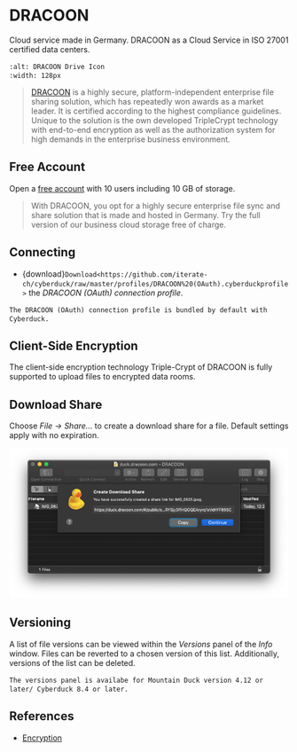 DRACOON
====

Cloud service made in Germany. DRACOON as a Cloud Service in ISO 27001 certified data centers.

```{image} _images/dracoon.png
:alt: DRACOON Drive Icon
:width: 128px
```

> [DRACOON](https://www.dracoon.com/en/home#) is a highly secure, platform-independent enterprise file sharing solution, which has repeatedly won awards as a market leader. It is certified according to the highest compliance guidelines. Unique to the solution is the own developed TripleCrypt technology with end-to-end encryption as well as the authorization system for high demands in the enterprise business environment.

## Free Account

Open a [free account](https://www.dracoon.com/en/free) with 10 users including 10 GB of storage.

> With DRACOON, you opt for a highly secure enterprise file sync and share solution that is made and hosted in Germany. Try the full version of our business cloud storage free of charge.

## Connecting

- {download}`Download<https://github.com/iterate-ch/cyberduck/raw/master/profiles/DRACOON%20(OAuth).cyberduckprofile>` the *DRACOON (OAuth) connection profile*.

```{note}
The DRACOON (OAuth) connection profile is bundled by default with Cyberduck.
```

## Client-Side Encryption

The client-side encryption technology Triple-Crypt of DRACOON is fully supported to upload files to encrypted data rooms.

## Download Share

Choose *File → Share…* to create a download share for a file. Default settings apply with no expiration.

![Create Download Share](_images/DRACOON_Download_Share.png)

## Versioning

A list of file versions can be viewed within the *Versions* panel of the *Info* window. Files can be reverted to a chosen version of this list. Additionally, versions of the list can be deleted.

```{note}
The versions panel is availabe for Mountain Duck version 4.12 or later/ Cyberduck 8.4 or later.
```

## References
- [Encryption](https://cloud.support.dracoon.com/hc/en-us/articles/115001832709-Encryption)